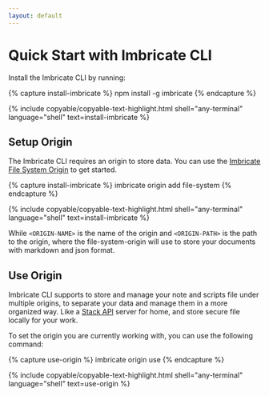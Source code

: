 ```yaml
---
layout: default
---
```


# Quick Start with Imbricate CLI

Install the Imbricate CLI by running:

{% capture install-imbricate %}
npm install -g imbricate
{% endcapture %}

{% include copyable/copyable-text-highlight.html
    shell="any-terminal"
    language="shell"
    text=install-imbricate
%}

## Setup Origin

The Imbricate CLI requires an origin to store data. You can use the [Imbricate File System Origin](https://github.com/imbricate/imbricate-origin-file-system) to get started.

{% capture install-imbricate %}
imbricate origin add file-system <ORIGIN-NAME> <ORIGIN-PATH>
{% endcapture %}

{% include copyable/copyable-text-highlight.html
    shell="any-terminal"
    language="shell"
    text=install-imbricate
%}

While `<ORIGIN-NAME>` is the name of the origin and `<ORIGIN-PATH>` is the path to the origin, where the file-system-origin will use to store your documents with markdown and json format.

## Use Origin

Imbricate CLI supports to store and manage your note and scripts file under multiple origins, to separate your data and manage them in a more organized way. Like a [Stack API](/stack) server for home, and store secure file locally for your work.

To set the origin you are currently working with, you can use the following command:

{% capture use-origin %}
imbricate origin use <ORIGIN-NAME>
{% endcapture %}

{% include copyable/copyable-text-highlight.html
    shell="any-terminal"
    language="shell"
    text=use-origin
%}
